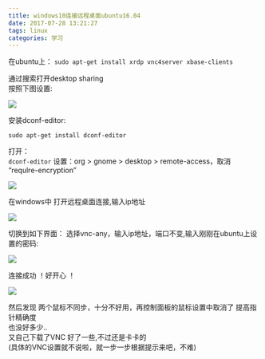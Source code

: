 ```yaml
---
title: windows10连接远程桌面ubuntu16.04
date: 2017-07-28 13:21:27
tags: linux
categories: 学习
---
```

<!--more-->
在ubuntu上：
`sudo apt-get install xrdp vnc4server xbase-clients`  

通过搜索打开desktop sharing  
按照下图设置: 

![](http://otswdapxf.bkt.clouddn.com/desktopSharing.jpg?imageView/2/w/500) 

安装dconf-editor:  

`sudo apt-get install dconf-editor`

打开：  
`dconf-editor`
设置：org > gnome > desktop > remote-access，取消 “requlre-encryption”  


![](http://otswdapxf.bkt.clouddn.com/%E8%AE%BE%E7%BD%AE.png?imageView/2/w/500)

在windows中 打开远程桌面连接,输入ip地址   

![](http://otswdapxf.bkt.clouddn.com/%E8%BF%9E%E6%8E%A5.png?imageView/2/w/400)

切换到如下界面： 
选择vnc-any，输入ip地址，端口不变,输入刚刚在ubuntu上设置的密码:  


![](http://otswdapxf.bkt.clouddn.com/%E8%BF%9E%E6%8E%A52.png?imageView/2/w/500) 

连接成功 ！好开心 ！  

![](http://otswdapxf.bkt.clouddn.com/%E8%BF%9E%E6%8E%A5%E6%88%90%E5%8A%9F.png?imageView/2/w/500)

然后发现 两个鼠标不同步，十分不好用，再控制面板的鼠标设置中取消了 提高指针精确度  
也没好多少..  
又自己下载了VNC 好了一些,不过还是卡卡的  
(具体的VNC设置就不说啦，就一步一步根据提示来吧，不难)  
